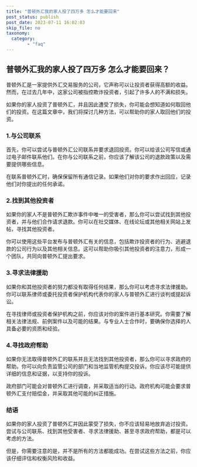 ```yaml
---
title: "普顿外汇我的家人投了四万多 怎么才能要回来"
post_status: publish
post_date: 2023-07-11 16:02:03
skip_file: no
taxonomy:
  category:
        - "faq"
---
```


## 普顿外汇我的家人投了四万多 怎么才能要回来？

普顿外汇是一家提供外汇交易服务的公司，它声称可以让投资者获得高额的收益。然而，在过去几年中，这家公司被指控欺诈投资者，引起了许多人的不满和损失。

如果你的家人投资了普顿外汇，并且因此遭受了损失，你可能会想知道如何取回他们的投资。在这篇文章中，我们将探讨几种方法，可以帮助你的家人取回他们的投资。

### 1.与公司联系

首先，你可以尝试与普顿外汇公司联系并要求退回投资。你可以给该公司写信或通过电子邮件联系他们。在你与公司联系之前，你应该了解该公司的退款政策以及需要提供哪些信息。

在联系普顿外汇时，确保保留所有通信记录。如果他们对你的要求作出回应，记录他们对你提出的任何承诺。

### 2.找到其他投资者

如果你的家人不是普顿外汇欺诈事件中唯一的受害者，那么你可以尝试找到其他投资者，并与他们合作请求退款。你可以在社交媒体、在线论坛或其他相关网站上发帖，寻找其他投资者。

你可以使用这些平台发布与普顿外汇有关的信息，包括欺诈投资者的行为、逃避退款的公司行为以及其他相关信息。这可以帮助你吸引其他投资者的注意力，形成一个团队，共同向普顿外汇提出要求。

### 3.寻求法律援助

如果你和其他投资者的努力都没有取得任何结果，那么你可以考虑寻求法律援助。你可以联系律师或委托投资者保护机构代表你的家人与普顿外汇进行谈判或提起诉讼。

在寻找律师或投资者保护机构之前，你应该对你的案件进行基本研究。你需要了解相关法律法规、前例案件以及可能的结果。与专业人士合作时，要确保你选择的人具备必要的资质和经验。

### 4.寻找政府帮助

如果你无法取得普顿外汇的联系并且无法找到其他投资者，那么你可以寻求政府的帮助。你可以向负责监管公司的部门和当地监管机构提交投诉。你应该尽可能提供详细的信息和证据，以支持你的投诉。

政府部门可能会对普顿外汇进行调查，并采取适当的行动。政府机构可能会要求普顿外汇支付赔偿金，并采取其他可能的纠正措施。

### 结语

如果你的家人投资了普顿外汇并因此蒙受了损失，你不应该轻易地放弃追讨投资。尝试与公司联系、找到其他受害者、寻求法律援助、甚至寻求政府帮助，都是可以考虑的方法。

但是，你需要注意的是，并不是所有的方法都能成功。在尝试这些方法之前，你应该仔细评估和权衡风险和收益。
